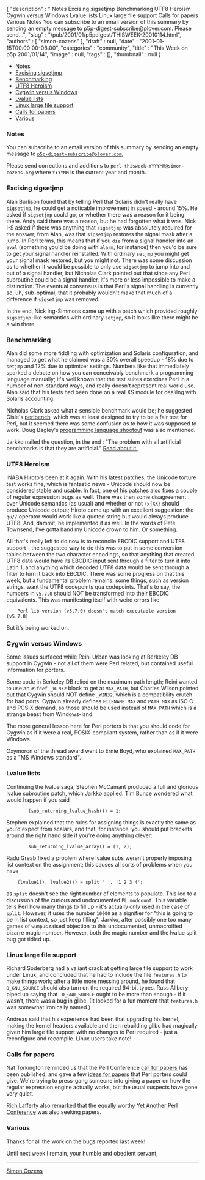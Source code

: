 {
   "description" : " Notes Excising sigsetjmp Benchmarking UTF8 Heroism Cygwin versus Windows Lvalue lists Linux large file support Calls for papers Various Notes You can subscribe to an email version of this summary by sending an empty message to p5p-digest-subscribe@plover.com. Please send...",
   "slug" : "/pub/2001/01/p5pdigest/THISWEEK-20010114.html",
   "authors" : [
      "simon-cozens"
   ],
   "draft" : null,
   "date" : "2001-01-15T00:00:00-08:00",
   "categories" : "community",
   "title" : "This Week on p5p 2001/01/14",
   "image" : null,
   "tags" : [],
   "thumbnail" : null
}



-   [Notes](#Notes)
-   [Excising sigsetjmp](#Excising_sigsetjmp)
-   [Benchmarking](#Benchmarking)
-   [UTF8 Heroism](#UTF8_Heroism)
-   [Cygwin versus Windows](#Cygwin_versus_Windows)
-   [Lvalue lists](#Lvalue_lists)
-   [Linux large file support](#Linux_large_file_support)
-   [Calls for papers](#Calls_for_papers)
-   [Various](#Various)

### <span id="Notes">Notes</span>

You can subscribe to an email version of this summary by sending an empty message to [`p5p-digest-subscribe@plover.com`.](mailto:p5p-digest-subscribe@plover.com)

Please send corrections and additions to `perl-thisweek-YYYYMM@simon-cozens.org` where `YYYYMM` is the current year and month.

### <span id="Excising_sigsetjmp">Excising sigsetjmp</span>

Alan Burlison found that by telling Perl that Solaris didn't really have `sigsetjmp`, he could get a noticable improvement in speed - around 15%. He asked if `sigsetjmp` could go, or whether there was a reason for it being there. Andy said there was a reason, but he had forgotten what it was. Nick I-S asked if there was anything that `sigsetjmp` was absolutely required for - the answer, from Alan, was that `sigsetjmp` restores the signal mask after a jump. In Perl terms, this means that if you `die` from a signal handler into an `eval` (something you'd be doing with `alarm`, for instance) then you'd be sure to get your signal handler reinstalled. With ordinary `setjmp` you might get your signal mask restored, but you might not. There was some discussion as to whether it would be possible to only use `sigsetjmp` to jump into and out of a signal handler, but Nicholas Clark pointed out that since any Perl subroutine could be a signal handler, it's more or less impossible to make a distinction. The eventual consensus is that Perl's signal handling is currently so, uh, sub-optimal, that it probably wouldn't make that much of a difference if `sigsetjmp` was removed.

In the end, Nick Ing-Simmons came up with a patch which provided roughly `sigsetjmp`-like semantics with ordinary `setjmp`, so it looks like there might be a win there.

### <span id="Benchmarking">Benchmarking</span>

Alan did some more fiddling with optimization and Solaris configuration, and managed to get what he claimed was a 30% overall speedup - 18% due to `setjmp` and 12% due to optimizer settings. Numbers like that immediately sparked a debate on how you can conceivably benchmark a programming language manually; it's well known that the test suites exercises Perl in a number of non-standard ways, and really doesn't represent real world use. Alan said that his tests had been done on a real XS module for dealilng with Solaris accounting.

Nicholas Clark asked what a sensible benchmark would be; he suggested Gisle's [perlbench](http://search.cpan.org/search?mode=dist&query=perlbench), which was at least designed to try to be a fair test for Perl, but it seemed there was some confusion as to how it was supposed to work. Doug Bagley's [programming language shootout](http://www.bagley.org/~doug/shootout/) was also mentioned.

Jarkko nailed the question, in the end : "The problem with all artificial benchmarks is that they are artificial." [Read about it.](http://www.xray.mpe.mpg.de/mailing-lists/perl5-porters/2001-01/msg00401.html)

### <span id="UTF8_Heroism">UTF8 Heroism</span>

INABA Hiroto's been at it again. With his latest patches, the Unicode torture test works fine, which is fantastic news - Unicode should now be considered stable and usable. In fact, [one of his patches](http://www.xray.mpe.mpg.de/mailing-lists/perl5-porters/2001-01/msg00326.html) also fixes a couple of regular expression bugs as well. There was then some disagreement over Unicode semantics (as usual) and whether or not `\x{XX}` should produce Unicode output; Hiroto came up with an excellent suggestion: the `qu//` operator would work like a quoted string but would always produce UTF8. And, dammit, he implemented it as well. In the words of Pete Townsend, I've gotta hand my Unicode crown to him. Or something.

All that's really left to do now is to reconcile EBCDIC support and UTF8 support - the suggested way to do this was to put in some conversion tables between the two character encodings, so that anything that created UTF8 data would have its EBCDIC input sent through a filter to turn it into Latin 1, and anything which decoded UTF8 data would be sent through a filter to turn it back into EBCDIC. There was some progress on that this week, but a fundamental problem remains: some things, such as version strings, want the UTF8 codepoints qua codepoints. That's to say, the numbers in `v5.7.0` should NOT be transformed into their EBCDIC equivalents. This was manifesting itself with weird errors like

        Perl lib version (v5.7.0) doesn't match executable version (v5.7.0)

But it's being worked on.

### <span id="Cygwin_versus_Windows">Cygwin versus Windows</span>

Some issues surfaced while Reini Urban was looking at Berkeley DB support in Cygwin - not all of them were Perl related, but contained useful information for porters.

Some code in Berkeley DB relied on the maximum path length; Reini wanted to use an `#ifdef _WIN32` block to get at `MAX_PATH`, but Charles Wilson pointed out that Cygwin should NOT define `_WIN32`, which is a compatibility crutch for bad ports. Cygwin already defines `FILENAME_MAX` and `PATH_MAX` as ISO C and POSIX demand, so those should be used instead of `MAX_PATH` which is a strange beast from Windows-land.

The more general lesson here for Perl porters is that you should code for Cygwin as if it were a real, POSIX-compliant system, rather than as if it were Windows.

Oxymoron of the thread award went to Ernie Boyd, who explained `MAX_PATH` as a "MS Windows standard".

### <span id="Lvalue_lists">Lvalue lists</span>

Continuing the lvalue saga, Stephen McCamant produced a full and glorious lvalue subroutine patch, which Jarkko applied. Tim Bunce wondered what would happen if you said

            (sub_returning_lvalue_hash()) = 1;

Stephen explained that the rules for assigning things is exactly the same as you'd expect from scalars, and that, for instance, you should put brackets around the right hand side if you're doing anything clever:

            sub_returning_lvalue_array() = (1, 2);

Radu Greab fixed a problem where lvalue subs weren't properly imposing list context on the assignment; this causes all sorts of problems when you have

        (lvalue1(), lvalue2()) = split ' ', '1 2 3 4';

as `split` doesn't see the right number of elements to populate. This led to a discussion of the curious and undocumented `PL_modcount`. This variable tells Perl how many things to fill up - it's actually only used in the case of `split`. However, it uses the number `10000` as a signifier for "this is going to be in list context, so just keep filling". Jarkko, after possibly one too many games of `wumpus` raised objection to this undocumented, unmacroified bizarre magic number. However, both the magic number and the lvalue split bug got tidied up.

### <span id="Linux_large_file_support">Linux large file support</span>

Richard Soderberg had a valiant crack at getting large file support to work under Linux, and concluded that he had to include the file `features.h` to make things work; after a little more messing around, he found that `-D_GNU_SOURCE` should also turn on the required 64-bit types. Russ Allbery piped up saying that `-D_GNU_SOURCE` ought to be more than enough - if it wasn't, there was a bug in glibc. (It looked for a fun moment that `features.h` was somewhat ironically named.)

Andreas said that his experience had been that upgrading his kernel, making the kernel headers available and then rebuilding glibc had magically given him large file support with no changes to Perl required - just a reconfigure and recompile. Linux users take note!

### <span id="Calls_for_papers">Calls for papers</span>

Nat Torkington reminded us that the Perl Conference [call for papers](http://conferences.oreilly.com/perl5/) has been published, and gave a few [ideas for papers](http://www.xray.mpe.mpg.de/mailing-lists/perl5-porters/2001-01/msg00654.html) that Perl porters could give. We're trying to press-gang someone into giving a paper on how the regular expression engine actually works, but the usual suspects have gone very quiet.

Rich Lafferty also remarked that the equally worthy [Yet Another Perl Conference](http://yapc.org/America/) was also seeking papers.

### <span id="Various">Various</span>

Thanks for all the work on the bugs reported last week!

Until next week I remain, your humble and obedient servant,

------------------------------------------------------------------------

[Simon Cozens](mailto:simon@brecon.co.uk)
